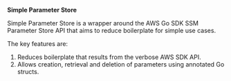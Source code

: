 **Simple Parameter Store**

Simple Parameter Store is a wrapper around the AWS Go SDK SSM Parameter Store API that aims to reduce boilerplate 
for simple use cases. 

The key features are:
1. Reduces boilerplate that results from the verbose AWS SDK API.
2. Allows creation, retrieval and deletion of parameters using annotated Go structs. 

